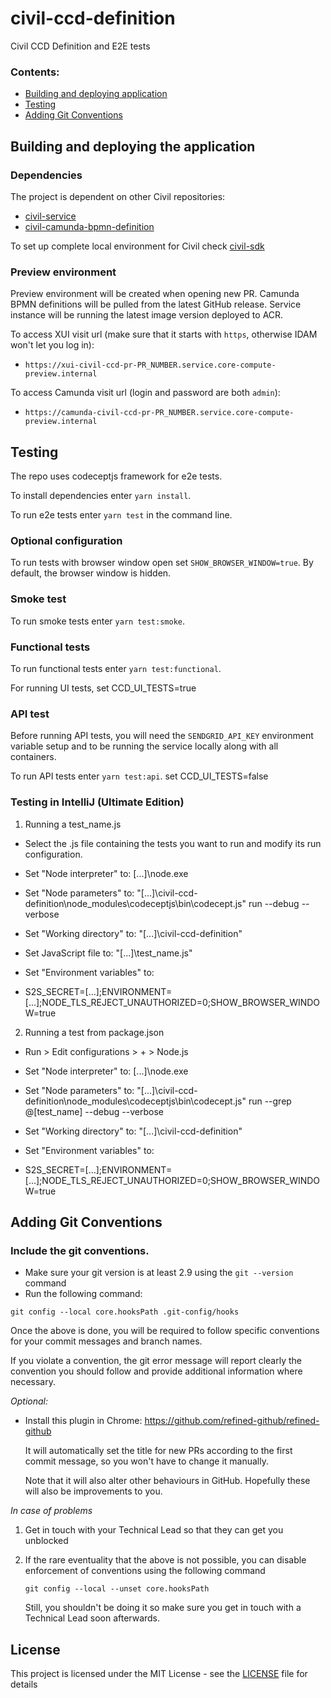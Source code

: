 # civil-ccd-definition

Civil CCD Definition and E2E tests


### Contents:

- [Building and deploying application](#building-and-deploying-the-application)
- [Testing](#testing)
- [Adding Git Conventions](#adding-git-conventions)

## Building and deploying the application

### Dependencies

The project is dependent on other Civil repositories:

- [civil-service](https://github.com/hmcts/civil-service)
- [civil-camunda-bpmn-definition](https://github.com/hmcts/civil-camunda-bpmn-definition)

To set up complete local environment for Civil check [civil-sdk](https://github.com/hmcts/civil-sdk)

### Preview environment

Preview environment will be created when opening new PR. Camunda BPMN definitions will be pulled from the latest GitHub
release. Service instance will be running the latest image version deployed to ACR.

To access XUI visit url (make sure that it starts with `https`, otherwise IDAM won't let you log in):

- `https://xui-civil-ccd-pr-PR_NUMBER.service.core-compute-preview.internal`

To access Camunda visit url (login and password are both `admin`):

- `https://camunda-civil-ccd-pr-PR_NUMBER.service.core-compute-preview.internal`

## Testing

The repo uses codeceptjs framework for e2e tests.

To install dependencies enter `yarn install`.

To run e2e tests enter `yarn test` in the command line.

### Optional configuration

To run tests with browser window open set `SHOW_BROWSER_WINDOW=true`. By default, the browser window is hidden.

### Smoke test

To run smoke tests enter `yarn test:smoke`.

### Functional tests

To run functional tests enter `yarn test:functional`.

For running UI tests, set CCD_UI_TESTS=true

### API test

Before running API tests, you will need the `SENDGRID_API_KEY` environment variable setup and to be running the service locally along with all containers.

To run API tests enter `yarn test:api`.
set CCD_UI_TESTS=false

### Testing in IntelliJ (Ultimate Edition)
1) Running a test_name.js
- Select the .js file containing the tests you want to run and modify its run configuration.

- Set "Node interpreter" to: [...]\node.exe
- Set "Node parameters" to: "[...]\civil-ccd-definition\node_modules\codeceptjs\bin\codecept.js" run --debug --verbose
- Set "Working directory" to: "[...]\civil-ccd-definition\"
- Set JavaScript file to: "[...]\test_name.js"
- Set "Environment variables" to:
- S2S_SECRET=[...];ENVIRONMENT=[...];NODE_TLS_REJECT_UNAUTHORIZED=0;SHOW_BROWSER_WINDOW=true

2) Running a test from package.json
- Run > Edit configurations > + > Node.js

- Set "Node interpreter" to: [...]\node.exe
- Set "Node parameters" to: "[...]\civil-ccd-definition\node_modules\codeceptjs\bin\codecept.js" run --grep @[test_name] --debug --verbose
- Set "Working directory" to: "[...]\civil-ccd-definition\"
- Set "Environment variables" to:
- S2S_SECRET=[...];ENVIRONMENT=[...];NODE_TLS_REJECT_UNAUTHORIZED=0;SHOW_BROWSER_WINDOW=true

## Adding Git Conventions

### Include the git conventions.
* Make sure your git version is at least 2.9 using the `git --version` command
* Run the following command:
```
git config --local core.hooksPath .git-config/hooks
```
Once the above is done, you will be required to follow specific conventions for your commit messages and branch names.

If you violate a convention, the git error message will report clearly the convention you should follow and provide
additional information where necessary.

*Optional:*
* Install this plugin in Chrome: https://github.com/refined-github/refined-github

  It will automatically set the title for new PRs according to the first commit message, so you won't have to change it manually.

  Note that it will also alter other behaviours in GitHub. Hopefully these will also be improvements to you.

*In case of problems*

1. Get in touch with your Technical Lead so that they can get you unblocked
2. If the rare eventuality that the above is not possible, you can disable enforcement of conventions using the following command

   `git config --local --unset core.hooksPath`

   Still, you shouldn't be doing it so make sure you get in touch with a Technical Lead soon afterwards.

## License


This project is licensed under the MIT License - see the [LICENSE](LICENSE) file for details
